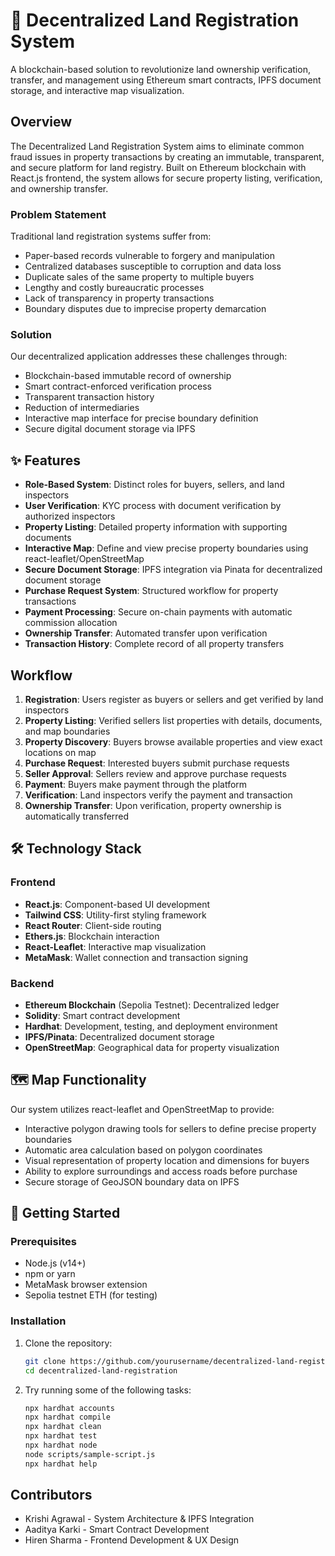 # 🏡 Decentralized Land Registration System

A blockchain-based solution to revolutionize land ownership verification, transfer, and management using Ethereum smart contracts, IPFS document storage, and interactive map visualization.

##  Overview

The Decentralized Land Registration System aims to eliminate common fraud issues in property transactions by creating an immutable, transparent, and secure platform for land registry. Built on Ethereum blockchain with React.js frontend, the system allows for secure property listing, verification, and ownership transfer.

###  Problem Statement

Traditional land registration systems suffer from:
- Paper-based records vulnerable to forgery and manipulation
- Centralized databases susceptible to corruption and data loss
- Duplicate sales of the same property to multiple buyers
- Lengthy and costly bureaucratic processes
- Lack of transparency in property transactions
- Boundary disputes due to imprecise property demarcation

###  Solution

Our decentralized application addresses these challenges through:
- Blockchain-based immutable record of ownership
- Smart contract-enforced verification process
- Transparent transaction history
- Reduction of intermediaries
- Interactive map interface for precise boundary definition
- Secure digital document storage via IPFS

## ✨ Features

- **Role-Based System**: Distinct roles for buyers, sellers, and land inspectors
- **User Verification**: KYC process with document verification by authorized inspectors
- **Property Listing**: Detailed property information with supporting documents
- **Interactive Map**: Define and view precise property boundaries using react-leaflet/OpenStreetMap
- **Secure Document Storage**: IPFS integration via Pinata for decentralized document storage
- **Purchase Request System**: Structured workflow for property transactions
- **Payment Processing**: Secure on-chain payments with automatic commission allocation
- **Ownership Transfer**: Automated transfer upon verification
- **Transaction History**: Complete record of all property transfers

##  Workflow

1. **Registration**: Users register as buyers or sellers and get verified by land inspectors
2. **Property Listing**: Verified sellers list properties with details, documents, and map boundaries
3. **Property Discovery**: Buyers browse available properties and view exact locations on map
4. **Purchase Request**: Interested buyers submit purchase requests
5. **Seller Approval**: Sellers review and approve purchase requests
6. **Payment**: Buyers make payment through the platform
7. **Verification**: Land inspectors verify the payment and transaction
8. **Ownership Transfer**: Upon verification, property ownership is automatically transferred

## 🛠️ Technology Stack

### Frontend
- **React.js**: Component-based UI development
- **Tailwind CSS**: Utility-first styling framework
- **React Router**: Client-side routing
- **Ethers.js**: Blockchain interaction
- **React-Leaflet**: Interactive map visualization
- **MetaMask**: Wallet connection and transaction signing

### Backend
- **Ethereum Blockchain** (Sepolia Testnet): Decentralized ledger
- **Solidity**: Smart contract development
- **Hardhat**: Development, testing, and deployment environment
- **IPFS/Pinata**: Decentralized document storage
- **OpenStreetMap**: Geographical data for property visualization


## 🗺️ Map Functionality

Our system utilizes react-leaflet and OpenStreetMap to provide:

- Interactive polygon drawing tools for sellers to define precise property boundaries
- Automatic area calculation based on polygon coordinates
- Visual representation of property location and dimensions for buyers
- Ability to explore surroundings and access roads before purchase
- Secure storage of GeoJSON boundary data on IPFS

## 🚀 Getting Started

### Prerequisites

- Node.js (v14+)
- npm or yarn
- MetaMask browser extension
- Sepolia testnet ETH (for testing)

### Installation

1. Clone the repository:
   ```bash
   git clone https://github.com/yourusername/decentralized-land-registration.git
   cd decentralized-land-registration
   ```
2. Try running some of the following tasks:
    ```bash
    npx hardhat accounts
    npx hardhat compile
    npx hardhat clean
    npx hardhat test
    npx hardhat node
    node scripts/sample-script.js
    npx hardhat help
    ```

## Contributors

- Krishi Agrawal - System Architecture & IPFS Integration
- Aaditya Karki - Smart Contract Development
- Hiren Sharma - Frontend Development & UX Design
